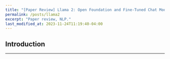 ```yaml
---
title: "[Paper Review] Llama 2: Open Foundation and Fine-Tuned Chat Models"
permalink: /posts/llama2
excerpt: "Paper review, NLP."
last_modified_at: 2023-11-24T11:19:40-04:00
---
```


## Introduction

***

## 
